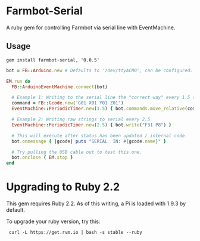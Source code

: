 # Farmbot-Serial

A ruby gem for controlling Farmbot via serial line with EventMachine.

## Usage

```
gem install farmbot-serial, '0.0.5'
```

```ruby
bot = FB::Arduino.new # Defaults to '/dev/ttyACM0', can be configured.

EM.run do
  FB::ArduinoEventMachine.connect(bot)

  # Example 1: Writing to the serial line the "correct way" every 1.5 seconds.
  command = FB::Gcode.new('G01 X01 Y01 Z01')
  EventMachine::PeriodicTimer.new(1.5) { bot.commands.move_relative(command) }

  # Example 2: Writing raw strings to serial every 2.5
  EventMachine::PeriodicTimer.new(2.5) { bot.write("F31 P8") }

  # This will execute after status has been updated / internal code.
  bot.onmessage { |gcode| puts "SERIAL  IN: #{gcode.name}" }

  # Try pulling the USB cable out to test this one.
  bot.onclose { EM.stop }
end
```

# Upgrading to Ruby 2.2

This gem requires Ruby 2.2. As of this writing, a Pi is loaded with 1.9.3 by default.

To upgrade your ruby version, try this:

```
 curl -L https://get.rvm.io | bash -s stable --ruby
```
